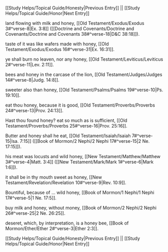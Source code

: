 [[Study Helps/Topical Guide/Honesty|Previous Entry]]  ||  [[Study Helps/Topical Guide/Honor|Next Entry]]

 land flowing with milk and honey, [[Old Testament/Exodus/Exodus 3#^verse-8|Ex. 3:8]] ([[Doctrine and Covenants/Doctrine and Covenants/Doctrine and Covenants 38#^verse-18|D&C 38:18]]).

 taste of it was like wafers made with honey, [[Old Testament/Exodus/Exodus 16#^verse-31|Ex. 16:31]].

 ye shall burn no leaven, nor any honey, [[Old Testament/Leviticus/Leviticus 2#^verse-11|Lev. 2:11]].

 bees and honey in the carcase of the lion, [[Old Testament/Judges/Judges 14#^verse-8|Judg. 14:8]].

 sweeter also than honey, [[Old Testament/Psalms/Psalms 19#^verse-10|Ps. 19:10]].

 eat thou honey, because it is good, [[Old Testament/Proverbs/Proverbs 24#^verse-13|Prov. 24:13]].

 Hast thou found honey? eat so much as is sufficient, [[Old Testament/Proverbs/Proverbs 25#^verse-16|Prov. 25:16]].

 Butter and honey shall he eat, [[Old Testament/Isaiah/Isaiah 7#^verse-15|Isa. 7:15]] ([[Book of Mormon/2 Nephi/2 Nephi 17#^verse-15|2 Ne. 17:15]]).

 his meat was locusts and wild honey, [[New Testament/Matthew/Matthew 3#^verse-4|Matt. 3:4]] ([[New Testament/Mark/Mark 1#^verse-6|Mark 1:6]]).

 it shall be in thy mouth sweet as honey, [[New Testament/Revelation/Revelation 10#^verse-9|Rev. 10:9]].

 Bountiful, because of ... wild honey, [[Book of Mormon/1 Nephi/1 Nephi 17#^verse-5|1 Ne. 17:5]].

 buy milk and honey, without money, [[Book of Mormon/2 Nephi/2 Nephi 26#^verse-25|2 Ne. 26:25]].

 deseret, which, by interpretation, is a honey bee, [[Book of Mormon/Ether/Ether 2#^verse-3|Ether 2:3]].

[[Study Helps/Topical Guide/Honesty|Previous Entry]]  ||  [[Study Helps/Topical Guide/Honor|Next Entry]]